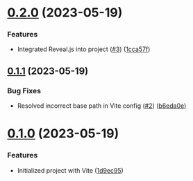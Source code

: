 # [0.2.0](https://github.com/chalharb/development-standards-presentation/compare/v0.1.1...v0.2.0) (2023-05-19)


### Features

* Integrated Reveal.js into project ([#3](https://github.com/chalharb/development-standards-presentation/issues/3)) ([1cca57f](https://github.com/chalharb/development-standards-presentation/commit/1cca57f15d630e1c88d6852b76323bb40f34ddb3))



## [0.1.1](https://github.com/chalharb/development-standards-presentation/compare/v0.1.0...v0.1.1) (2023-05-19)


### Bug Fixes

* Resolved incorrect base path in Vite config ([#2](https://github.com/chalharb/development-standards-presentation/issues/2)) ([b6eda0e](https://github.com/chalharb/development-standards-presentation/commit/b6eda0ecafbac10e033c2525c9047886a883de30))



# [0.1.0](https://github.com/chalharb/development-standards-presentation/compare/1d9ec95820873e53fa54893fb4c700f1842e1447...v0.1.0) (2023-05-19)


### Features

* Initialized project with Vite ([1d9ec95](https://github.com/chalharb/development-standards-presentation/commit/1d9ec95820873e53fa54893fb4c700f1842e1447))




